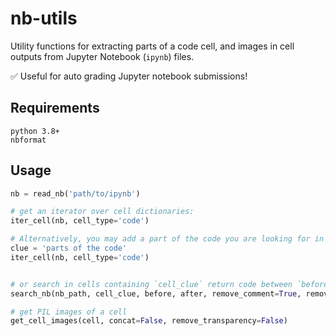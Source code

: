 # nb-utils

Utility functions for extracting parts of a code cell, and images in cell outputs from Jupyter Notebook (`ipynb`) files.

✅ Useful for auto grading Jupyter notebook submissions!

## Requirements

`python 3.8+`  
`nbformat`

## Usage

```python
nb = read_nb('path/to/ipynb')

# get an iterator over cell dictionaries:
iter_cell(nb, cell_type='code') 

# Alternatively, you may add a part of the code you are looking for in a cell:
clue = 'parts of the code'
iter_cell(nb, cell_type='code')


# or search in cells containing `cell_clue` return code between `before` and `after`:
search_nb(nb_path, cell_clue, before, after, remove_comment=True, remove_indent=True):

# get PIL images of a cell 
get_cell_images(cell, concat=False, remove_transparency=False)

```
